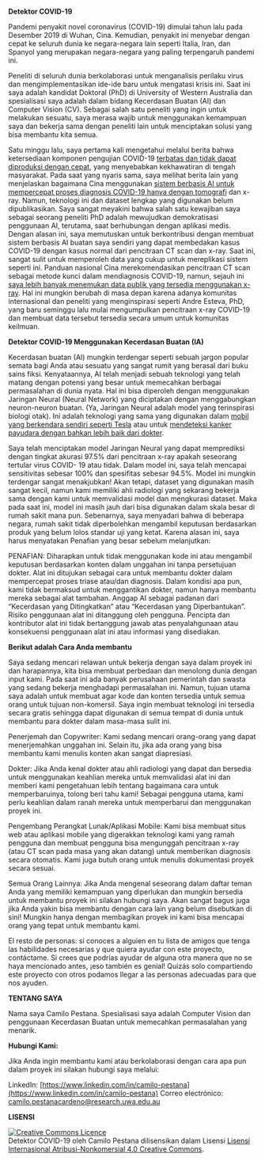 
**Detektor COVID-19**

Pandemi penyakit novel coronavirus (COVID-19) dimulai tahun lalu pada Desember 2019 di Wuhan, Cina. Kemudian, penyakit ini menyebar dengan cepat ke seluruh dunia ke negara-negara lain seperti Italia, Iran, dan Spanyol yang merupakan negara-negara yang paling terpengaruh pandemi ini.

Peneliti di seluruh dunia berkolaborasi untuk menganalisis perilaku virus dan mengimplementasikan ide-ide baru untuk mengatasi krisis ini. Saat ini saya adalah kandidat Doktoral (PhD) di University of Western Australia dan spesialisasi saya adalah dalam bidang Kecerdasan Buatan (AI) dan Computer Vision (CV). Sebagai salah satu peneliti yang ingin untuk melakukan sesuatu, saya merasa wajib untuk menggunakan kemampuan saya dan bekerja sama dengan peneliti lain untuk menciptakan solusi yang bisa membantu kita semua.

Satu minggu lalu, saya pertama kali mengetahui melalui berita bahwa ketersediaan komponen pengujian COVID-19 [terbatas dan tidak dapat diproduksi dengan cepat](https://www.usatoday.com/story/news/2020/03/11/coronavirus-covid-19-response-hurt-by-shortage-testing-components/5013586002/), yang menyebabkan kekhawatiran di tengah masyarakat. Pada saat yang nyaris sama, saya melihat berita lain yang menjelaskan bagaimana Cina menggunakan [sistem berbasis AI untuk mempercepat proses diagnosis COVID-19 hanya dengan tomografi](https://www.bioworld.com/articles/433530-china-uses-ai-in-medical-imaging-to-speed-up-covid-19-diagnosis) dan x-ray. Namun, teknologi ini dan dataset lengkap yang digunakan belum dipublikasikan. Saya sangat meyakini bahwa salah satu kewajiban saya sebagai seorang peneliti PhD adalah mewujudkan demokratisasi penggunaan AI, terutama, saat berhubungan dengan aplikasi medis. Dengan alasan ini, saya memutuskan untuk berkontribusi dengan membuat sistem berbasis AI buatan saya sendiri yang dapat membedakan kasus COVID-19 dengan kasus normal dari pencitraan CT scan dan x-ray. Saat ini, sangat sulit untuk memperoleh data yang cukup untuk mereplikasi sistem seperti ini. Panduan nasional Cina merekomendasikan pencitraan CT scan sebagai metode kunci dalam mendiagnosis COVID-19, namun, sejauh ini [saya lebih banyak menemukan data publik yang tersedia menggunakan x-ray](https://github.com/ieee8023/covid-chestxray-dataset/blob/master/README.md?fbclid=IwAR30yTGBr55WXdCngCoICDENHycmdL2bGwlvl1ckdZM-ucjGH10Uakz7khk). Hal ini mungkin berubah di masa depan karena adanya komunitas internasional dan peneliti yang menginspirasi seperti Andre Esteva, PhD, yang baru seminggu lalu mulai mengumpulkan pencitraan x-ray COVID-19 dan membuat data tersebut tersedia secara umum untuk komunitas keilmuan.

**Detektor COVID-19 Menggunakan Kecerdasan Buatan (IA)**

Kecerdasan buatan (AI) mungkin terdengar seperti sebuah jargon popular semata bagi Anda atau sesuatu yang sangat rumit yang berasal dari buku sains fiksi. Kenyataannya, AI telah menjadi sebuah teknologi yang telah matang dengan potensi yang besar untuk memecahkan berbagai permasalahan di dunia nyata. Hal ini bisa diperoleh dengan menggunakan Jaringan Neural (Neural Network) yang diciptakan dengan menggabungkan neuron-neuron buatan. (Ya, Jaringan Neural adalah model yang terinspirasi biologi otak). Ini adalah teknologi yang sama yang digunakan dalam [mobil yang berkendara sendiri seperti Tesla](https://www.tesla.com/en_AU/autopilotAI) atau untuk [mendeteksi kanker payudara dengan bahkan lebih baik dari dokter](https://www.bloomberg.com/news/articles/2020-01-02/google-shows-ai-can-spot-breast-cancer-better-than-doctors).

Saya telah menciptakan model Jaringan Neural yang dapat memprediksi dengan tingkat akurasi 97.5% dari pencitraan x-ray apakah seseorang tertular virus COVID- 19 atau tidak. Dalam model ini, saya telah mencapai sensitivitas sebesar 100% dan spesifitas sebesar 94.5%. Model ini mungkin terdengar sangat menakjubkan! Akan tetapi, dataset yang digunakan masih sangat kecil, namun kami memiliki ahli radiologi yang sekarang bekerja sama dengan kami untuk memvalidasi model dan mengkurasi dataset. Maka pada saat ini, model ini masih jauh dari bisa digunakan dalam skala besar di rumah sakit mana pun. Sebenarnya, saya menyadari bahwa di beberapa negara, rumah sakit tidak diperbolehkan mengambil keputusan berdasarkan produk yang belum lolos standar uji yang ketat. Karena alasan ini, saya harus menyatakan Penafian yang besar sebelum melanjutkan:

PENAFIAN: Diharapkan untuk tidak menggunakan kode ini atau mengambil keputusan berdasarkan konten dalam unggahan ini tanpa persetujuan dokter. Alat ini ditujukan sebagai cara untuk membantu dokter dalam mempercepat proses triase atau/dan diagnosis. Dalam kondisi apa pun, kami tidak bermaksud untuk menggantikan dokter, namun hanya membantu mereka sebagai alat tambahan. Anggap AI sebagai padanan dari “Kecerdasan yang Ditingkatkan” atau “Kecerdasan yang Diperbantukan”. Risiko penggunaan alat ini ditanggung oleh pengguna. Pencipta dan kontributor alat ini tidak bertanggung jawab atas penyalahgunaan atau konsekuensi penggunaan alat ini atau informasi yang disediakan.

**Berikut adalah Cara Anda membantu**

Saya sedang mencari relawan untuk bekerja dengan saya dalam proyek ini dan harapannya, kita bisa membuat perbedaan dan menolong dunia dengan input kami. Pada saat ini ada banyak perusahaan pemerintah dan swasta yang sedang bekerja menghadapi permasalahan ini. Namun, tujuan utama saya adalah untuk membuat agar kode dan konten tersedia untuk semua orang untuk tujuan non-komersil. Saya ingin membuat teknologi ini tersedia secara gratis sehingga dapat digunakan di semua tempat di dunia untuk membantu para dokter dalam masa-masa sulit ini.

Penerjemah dan Copywriter: Kami sedang mencari orang-orang yang dapat menerjemahkan unggahan ini. Selain itu, jika ada orang yang bisa membantu kami menulis konten akan sangat diapresiasi.

Dokter: Jika Anda kenal dokter atau ahli radiologi yang dapat dan bersedia untuk menggunakan keahlian mereka untuk memvalidasi alat ini dan memberi kami pengetahuan lebih tentang bagaimana cara untuk memperbaruinya, tolong beri tahu kami! Sebagai pengguna utama, kami perlu keahlian dalam ranah mereka untuk memperbarui dan menggunakan proyek ini.

Pengembang Perangkat Lunak/Aplikasi Mobile: Kami bisa membuat situs web atau aplikasi mobile yang digerakkan teknologi kami yang ramah pengguna dan membuat pengguna bisa mengunggah pencitraan x-ray (atau CT scan pada masa yang akan datang) untuk memberikan diagnosis secara otomatis. Kami juga butuh orang untuk menulis dokumentasi proyek secara sesuai.

Semua Orang Lainnya: Jika Anda mengenal seseorang dalam daftar teman Anda yang memiliki kemampuan yang diperlukan dan mungkin bersedia untuk membantu proyek ini silakan hubungi saya. Akan sangat bagus juga jika Anda yakin bisa membantu dengan cara lain yang belum disebutkan di sini! Mungkin hanya dengan membagikan proyek ini kami bisa mencapai orang yang tepat untuk membantu kami.

El resto de personas: si conoces a alguien en tu lista de amigos que tenga las habilidades necesarias y que quiera ayudar con este proyecto, contáctame. Si crees que podrías ayudar de alguna otra manera que no se haya mencionado antes, ¡eso también es genial! Quizás solo compartiendo este proyecto con otros podamos llegar a las personas adecuadas para que nos ayuden.

**TENTANG SAYA**

Nama saya Camilo Pestana. Spesialisasi saya adalah Computer Vision dan penggunaan Kecerdasan Buatan untuk memecahkan permasalahan yang menarik.

**Hubungi Kami:**

Jika Anda ingin membantu kami atau berkolaborasi dengan cara apa pun dalam proyek ini silakan hubungi saya melalui:

LinkedIn:  [https://www.linkedin.com/in/camilo-pestana](https://www.linkedin.com/in/camilo-pestana)  Correo electrónico:  [camilo.pestanacardeno@research.uwa.edu.au](mailto:camilo.pestanacardeno@research.uwa.edu.au)

**LISENSI**

<a rel="license" href="http://creativecommons.org/licenses/by-nc/4.0/"><img alt="Creative Commons Licence" style="border-width:0" src="https://i.creativecommons.org/l/by-nc/4.0/88x31.png" /></a><br /><span xmlns:dct="http://purl.org/dc/terms/" property="dct:title">Detektor COVID-19</span> oleh <span xmlns:cc="http://creativecommons.org/ns#" property="cc:attributionName">Camilo Pestana</span> dilisensikan dalam Lisensi <a rel="license" href="http://creativecommons.org/licenses/by-nc/4.0/">Lisensi Internasional Atribusi-Nonkomersial 4.0 Creative Commons</a>.
